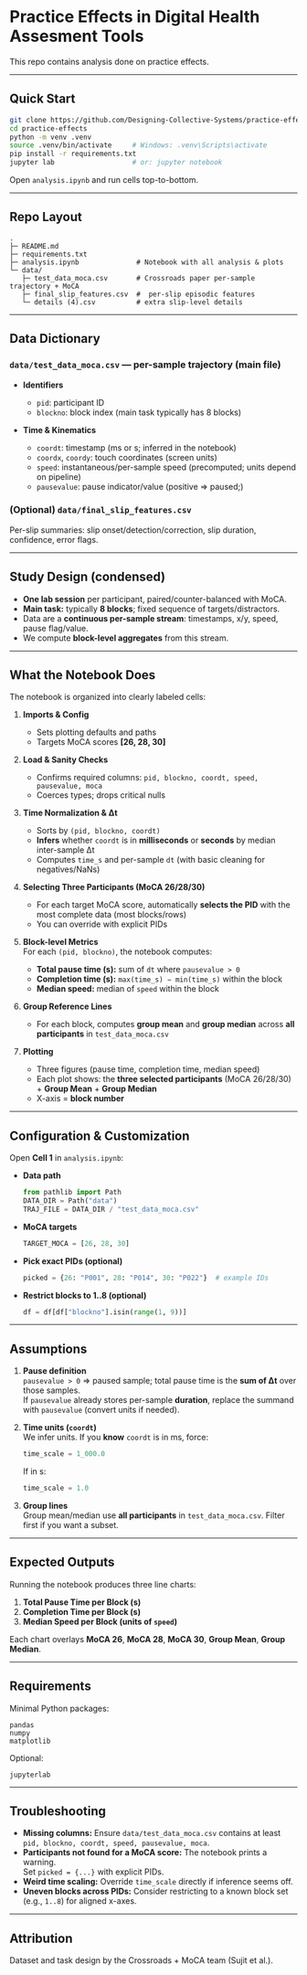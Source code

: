 # Practice Effects in Digital Health Assesment Tools
This repo contains analysis done on practice effects.

---

## Quick Start

```bash
git clone https://github.com/Designing-Collective-Systems/practice-effects.git
cd practice-effects
python -m venv .venv
source .venv/bin/activate     # Windows: .venv\Scripts\activate
pip install -r requirements.txt
jupyter lab                   # or: jupyter notebook
```

Open `analysis.ipynb` and run cells top-to-bottom.

---

## Repo Layout

```
.
├─ README.md
├─ requirements.txt
├─ analysis.ipynb              # Notebook with all analysis & plots
└─ data/
   ├─ test_data_moca.csv       # Crossroads paper per-sample trajectory + MoCA
   ├─ final_slip_features.csv  #  per-slip episodic features
   └─ details (4).csv          # extra slip-level details
```

---

## Data Dictionary

### `data/test_data_moca.csv` — per-sample trajectory (main file)

- **Identifiers**
  - `pid`: participant ID
  - `blockno`: block index (main task typically has 8 blocks)

- **Time & Kinematics**
  - `coordt`: timestamp (ms or s; inferred in the notebook)
  - `coordx`, `coordy`: touch coordinates (screen units)
  - `speed`: instantaneous/per-sample speed (precomputed; units depend on pipeline)
  - `pausevalue`: pause indicator/value (positive ⇒ paused;)


### (Optional) `data/final_slip_features.csv`
Per-slip summaries: slip onset/detection/correction, slip duration, confidence, error flags.

---

## Study Design (condensed)

- **One lab session** per participant, paired/counter-balanced with MoCA.
- **Main task:** typically **8 blocks**; fixed sequence of targets/distractors.
- Data are a **continuous per-sample stream**: timestamps, x/y, speed, pause flag/value.
- We compute **block-level aggregates** from this stream.

---

## What the Notebook Does

The notebook is organized into clearly labeled cells:

1. **Imports & Config**  
   - Sets plotting defaults and paths  
   - Targets MoCA scores **[26, 28, 30]**

2. **Load & Sanity Checks**  
   - Confirms required columns: `pid, blockno, coordt, speed, pausevalue, moca`  
   - Coerces types; drops critical nulls

3. **Time Normalization & Δt**  
   - Sorts by `(pid, blockno, coordt)`  
   - **Infers** whether `coordt` is in **milliseconds** or **seconds** by median inter-sample Δt  
   - Computes `time_s` and per-sample `dt` (with basic cleaning for negatives/NaNs)

4. **Selecting Three Participants (MoCA 26/28/30)**  
   - For each target MoCA score, automatically **selects the PID** with the most complete data (most blocks/rows)  
   - You can override with explicit PIDs

5. **Block-level Metrics**  
   For each `(pid, blockno)`, the notebook computes:
   - **Total pause time (s):** sum of `dt` where `pausevalue > 0`  
   - **Completion time (s):** `max(time_s) − min(time_s)` within the block  
   - **Median speed:** median of `speed` within the block

6. **Group Reference Lines**  
   - For each block, computes **group mean** and **group median** across **all participants** in `test_data_moca.csv`

7. **Plotting**  
   - Three figures (pause time, completion time, median speed)  
   - Each plot shows: the **three selected participants** (MoCA 26/28/30) + **Group Mean** + **Group Median**  
   - X-axis = **block number**

---

## Configuration & Customization

Open **Cell 1** in `analysis.ipynb`:

- **Data path**
  ```python
  from pathlib import Path
  DATA_DIR = Path("data")
  TRAJ_FILE = DATA_DIR / "test_data_moca.csv"
  ```

- **MoCA targets**
  ```python
  TARGET_MOCA = [26, 28, 30]
  ```

- **Pick exact PIDs (optional)**
  ```python
  picked = {26: "P001", 28: "P014", 30: "P022"}  # example IDs
  ```

- **Restrict blocks to 1..8 (optional)**
  ```python
  df = df[df["blockno"].isin(range(1, 9))]
  ```

---

## Assumptions

1. **Pause definition**  
   `pausevalue > 0` ⇒ paused sample; total pause time is the **sum of Δt** over those samples.  
   If `pausevalue` already stores per-sample **duration**, replace the summand with `pausevalue` (convert units if needed).

2. **Time units (`coordt`)**  
   We infer units. If you **know** `coordt` is in ms, force:
   ```python
   time_scale = 1_000.0
   ```
   If in s:
   ```python
   time_scale = 1.0
   ```

3. **Group lines**  
   Group mean/median use **all participants** in `test_data_moca.csv`. Filter first if you want a subset.

---

## Expected Outputs

Running the notebook produces three line charts:

1. **Total Pause Time per Block (s)**  
2. **Completion Time per Block (s)**  
3. **Median Speed per Block (units of `speed`)**

Each chart overlays **MoCA 26**, **MoCA 28**, **MoCA 30**, **Group Mean**, **Group Median**.

---

## Requirements

Minimal Python packages:
```
pandas
numpy
matplotlib
```

Optional:
```
jupyterlab
```

---

## Troubleshooting

- **Missing columns:** Ensure `data/test_data_moca.csv` contains at least  
  `pid, blockno, coordt, speed, pausevalue, moca`.
- **Participants not found for a MoCA score:** The notebook prints a warning.  
  Set `picked = {...}` with explicit PIDs.
- **Weird time scaling:** Override `time_scale` directly if inference seems off.
- **Uneven blocks across PIDs:** Consider restricting to a known block set (e.g., `1..8`) for aligned x-axes.

---

## Attribution

Dataset and task design by the Crossroads + MoCA team (Sujit et al.).  
